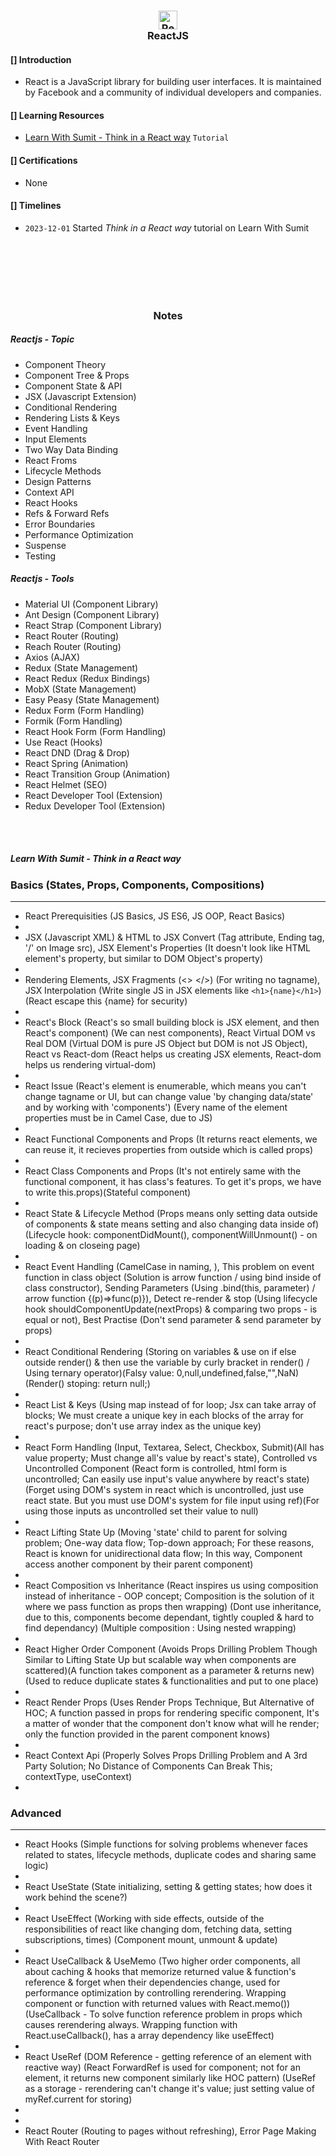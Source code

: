 <h3 align="center">
   <img src="https://cdn.iconscout.com/icon/free/png-512/react-1-282599.png" alt="ReactJS" width="30" height="30"/>
   <br/>
   <strong>ReactJS</strong>
</h3>

#### [] Introduction

- React is a JavaScript library for building user interfaces. It is maintained by Facebook and a community of individual developers and companies.

#### [] Learning Resources

- [Learn With Sumit - Think in a React way](https://www.youtube.com/playlist?list=PLHiZ4m8vCp9M6HVQv7a36cp8LKzyHIePr) `Tutorial`

#### [] Certifications

- None

#### [] Timelines

- `2023-12-01` Started _Think in a React way_ tutorial on Learn With Sumit

<br/>
<br/>
<br/>
<br/>
<br/>
<h3 align="center">Notes</h3>

##### Reactjs - Topic

- Component Theory
- Component Tree & Props
- Component State & API
- JSX (Javascript Extension)
- Conditional Rendering
- Rendering Lists & Keys
- Event Handling
- Input Elements
- Two Way Data Binding
- React Froms
- Lifecycle Methods
- Design Patterns
- Context API
- React Hooks
- Refs & Forward Refs
- Error Boundaries
- Performance Optimization
- Suspense
- Testing

##### Reactjs - Tools
- Material UI (Component Library)
- Ant Design (Component Library)
- React Strap (Component Library)
- React Router (Routing)
- Reach Router (Routing)
- Axios (AJAX)
- Redux (State Management)
- React Redux (Redux Bindings)
- MobX (State Management)
- Easy Peasy (State Management)
- Redux Form (Form Handling)
- Formik (Form Handling)
- React Hook Form (Form Handling)
- Use React (Hooks)
- React DND (Drag & Drop)
- React Spring (Animation)
- React Transition Group (Animation)
- React Helmet (SEO)
- React Developer Tool (Extension)
- Redux Developer Tool (Extension)

<br/>
<br/>

##### Learn With Sumit - Think in a React way

### Basics (States, Props, Components, Compositions)

---

- React Prerequisities (JS Basics, JS ES6, JS OOP, React Basics)
-
- JSX (Javascript XML) & HTML to JSX Convert (Tag attribute, Ending tag, '/' on Image src), JSX Element's Properties (It doesn't look like HTML element's property, but similar to DOM Object's property)
-
- Rendering Elements, JSX Fragments (<> </>) (For writing no tagname), JSX Interpolation (Write single JS in JSX elements like `<h1>{name}</h1>`) (React escape this {name} for security)
-
- React's Block (React's so small building block is JSX element, and then React's component) (We can nest components), React Virtual DOM vs Real DOM (Virtual DOM is pure JS Object but DOM is not JS Object), React vs React-dom (React helps us creating JSX elements, React-dom helps us rendering virtual-dom)
-
- React Issue (React's element is enumerable, which means you can't change tagname or UI, but can change value 'by changing data/state' and by working with 'components') (Every name of the element properties must be in Camel Case, due to JS)
-
- React Functional Components and Props (It returns react elements, we can reuse it, it recieves properties from outside which is called props)
-
- React Class Components and Props (It's not entirely same with the functional component, it has class's features. To get it's props, we have to write this.props)(Stateful component)
-
- React State & Lifecycle Method (Props means only setting data outside of components & state means setting and also changing data inside of)(Lifecycle hook: componentDidMount(), componentWillUnmount() - on loading & on closeing page)
-
- React Event Handling (CamelCase in naming, ), This problem on event function in class object (Solution is arrow function / using bind inside of class constructor), Sending Parameters (Using .bind(this, parameter) / arrow function {(p)=>func(p)}), Detect re-render & stop (Using lifecycle hook shouldComponentUpdate(nextProps) & comparing two props - is equal or not), Best Practise (Don't send parameter & send parameter by props)
-
- React Conditional Rendering (Storing on variables & use on if else outside render() & then use the variable by curly bracket in render() / Using ternary operator)(Falsy value: 0,null,undefined,false,"",NaN)(Render() stoping: return null;)
-
- React List & Keys (Using map instead of for loop; Jsx can take array of blocks; We must create a unique key in each blocks of the array for react's purpose; don't use array index as the unique key)
-
- React Form Handling (Input, Textarea, Select, Checkbox, Submit)(All has value property; Must change all's value by react's state), Controlled vs Uncontrolled Component (React form is controlled, html form is uncontrolled; Can easily use input's value anywhere by react's state)(Forget using DOM's system in react which is uncontrolled, just use react state. But you must use DOM's system for file input using ref)(For using those inputs as uncontrolled set their value to null)
-
- React Lifting State Up (Moving 'state' child to parent for solving problem; One-way data flow; Top-down approach; For these reasons, React is known for unidirectional data flow; In this way, Component access another component by their parent component)
-
- React Composition vs Inheritance (React inspires us using composition instead of inheritance - OOP concept; Composition is the solution of it where we pass function as props then wrapping) (Dont use inheritance, due to this, components become dependant, tightly coupled & hard to find dependancy) (Multiple composition : Using nested wrapping)
-
- React Higher Order Component (Avoids Props Drilling Problem Though Similar to Lifting State Up but scalable way when components are scattered)(A function takes component as a parameter & returns new)(Used to reduce duplicate states & functionalities and put to one place)
-
- React Render Props (Uses Render Props Technique, But Alternative of HOC; A function passed in props for rendering specific component, It's a matter of wonder that the component don't know what will he render; only the function provided in the parent component knows)
-
- React Context Api (Properly Solves Props Drilling Problem and A 3rd Party Solution; No Distance of Components Can Break This; contextType, useContext)
-

### Advanced

---

- React Hooks (Simple functions for solving problems whenever faces related to states, lifecycle methods, duplicate codes and sharing same logic)
-
- React UseState (State initializing, setting & getting states; how does it work behind the scene?)
-
- React UseEffect (Working with side effects, outside of the responsibilities of react like changing dom, fetching data, setting subscriptions, times) (Component mount, unmount & update)
-
- React UseCallback & UseMemo (Two higher order components, all about caching & hooks that memorize returned value & function's reference & forget when their dependencies change, used for performance optimization by controlling rerendering. Wrapping component or function with returned values with React.memo()) (UseCallback - To solve function reference problem in props which causes rerendering always. Wrapping function with React.useCallback(), has a array dependency like useEffect)
-
- React UseRef (DOM Reference - getting reference of an element with reactive way) (React ForwardRef is used for component; not for an element, it returns new component similarly like HOC pattern) (UseRef as a storage - rerendering can't change it's value; just setting value of myRef.current for storing)
-
-
- React Router (Routing to pages without refreshing), Error Page Making With React Router
